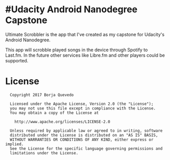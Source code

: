#Udacity Android Nanodegree Capstone
====================================

Ultimate Scrobbler is the app that I've created as my capstone for Udacity's Android Nanodegree.

This app will scrobble played songs in the device through Spotify to Last.fm. In the future other services like Libre.fm and other players could be supported.

License
=======
```
  Copyright 2017 Borja Quevedo
  
  Licensed under the Apache License, Version 2.0 (the "License");
  you may not use this file except in compliance with the License.
  You may obtain a copy of the License at
  
    http://www.apache.org/licenses/LICENSE-2.0
    
  Unless required by applicable law or agreed to in writing, software
  distributed under the License is distributed on an "AS IS" BASIS,
  WITHOUT WARRANTIES OR CONDITIONS OF ANY KIND, either express or implied.
  See the License for the specific language governing permissions and
  limitations under the License.
```